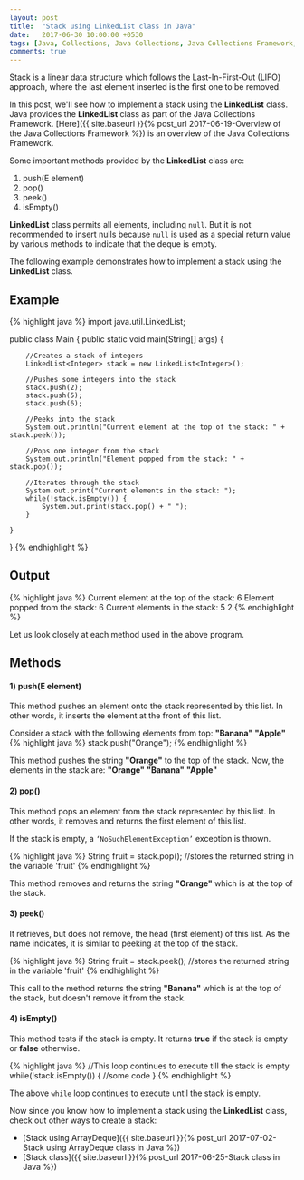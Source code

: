 ```yaml
---
layout: post
title:  "Stack using LinkedList class in Java"
date:   2017-06-30 10:00:00 +0530
tags: [Java, Collections, Java Collections, Java Collections Framework, Stack, Linked List, LinkedList, LinkedList class, Deque]
comments: true
---
```


Stack is a linear data structure which follows the Last-In-First-Out (LIFO) approach, where the last element inserted is the first one to be removed.

In this post, we'll see how to implement a stack using the **LinkedList** class. Java provides the **LinkedList** class as part of the Java Collections Framework. [Here]({{ site.baseurl }}{% post_url 2017-06-19-Overview of the Java Collections Framework %}) is an overview of the Java Collections Framework.

Some important methods provided by the **LinkedList** class are:
1. push(E element)
2. pop()
3. peek()
4. isEmpty()

**LinkedList** class permits all elements, including `null`. But it is not recommended to insert nulls because `null` is used as a special return value by various methods to indicate that the deque is empty.

The following example demonstrates how to implement a stack using the **LinkedList** class.

## Example

{% highlight java %}
import java.util.LinkedList;

public class Main {
    public static void main(String[] args) {

        //Creates a stack of integers
        LinkedList<Integer> stack = new LinkedList<Integer>();

        //Pushes some integers into the stack
        stack.push(2);
        stack.push(5);
        stack.push(6);

        //Peeks into the stack
        System.out.println("Current element at the top of the stack: " + stack.peek());

        //Pops one integer from the stack
        System.out.println("Element popped from the stack: " + stack.pop());

        //Iterates through the stack
        System.out.print("Current elements in the stack: ");
        while(!stack.isEmpty()) {
            System.out.print(stack.pop() + " ");
        }

    }
}
{% endhighlight %}

## Output

{% highlight java %}
Current element at the top of the stack: 6
Element popped from the stack: 6
Current elements in the stack: 5 2 
{% endhighlight %}

Let us look closely at each method used in the above program.

## Methods 

#### **1) push(E element)**
This method pushes an element onto the stack represented by this list. In other words, it inserts the element at the front of this list.

Consider a stack with the following elements from top: **"Banana"** **"Apple"** 
{% highlight java %}
stack.push("Orange");
{% endhighlight %}

This method pushes the string **"Orange"** to the top of the stack. Now, the elements in the stack are: **"Orange"** **"Banana"** **"Apple"**

#### **2) pop()**
This method pops an element from the stack represented by this list. In other words, it removes and returns the first element of this list.

If the stack is empty, a `‘NoSuchElementException’` exception is thrown.

{% highlight java %}
String fruit = stack.pop(); //stores the returned string in the variable 'fruit'
{% endhighlight %}

This method removes and returns the string **"Orange"** which is at the top of the stack.

#### **3) peek()**
It retrieves, but does not remove, the head (first element) of this list. As the name indicates, it is similar to peeking at the top of the stack.

{% highlight java %}
String fruit = stack.peek(); //stores the returned string in the variable 'fruit'
{% endhighlight %}

This call to the method returns the string **"Banana"** which is at the top of the stack, but doesn't remove it from the stack.

#### **4) isEmpty()**
This method tests if the stack is empty. It returns **true** if the stack is empty or **false** otherwise.

{% highlight java %}
//This loop continues to execute till the stack is empty
while(!stack.isEmpty()) {
    //some code
}
{% endhighlight %}

The above `while` loop continues to execute until the stack is empty.

Now since you know how to implement a stack using the **LinkedList** class, check out other ways to create a stack:

* [Stack using ArrayDeque]({{ site.baseurl }}{% post_url 2017-07-02-Stack using ArrayDeque class in Java %})
* [Stack class]({{ site.baseurl }}{% post_url 2017-06-25-Stack class in Java %})

